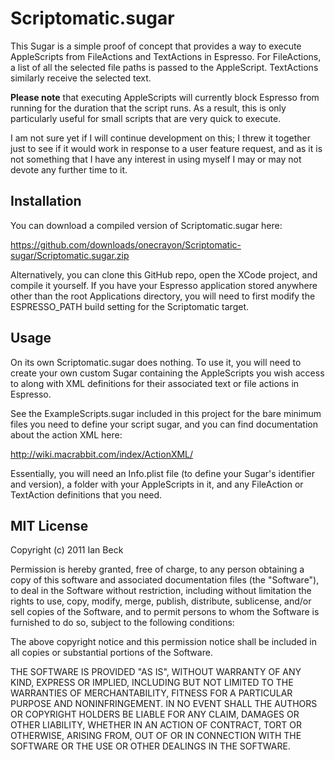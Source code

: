 # Scriptomatic.sugar

This Sugar is a simple proof of concept that provides a way to execute AppleScripts from FileActions and TextActions in Espresso. For FileActions, a list of all the selected file paths is passed to the AppleScript. TextActions similarly receive the selected text.

**Please note** that executing AppleScripts will currently block Espresso from running for the duration that the script runs. As a result, this is only particularly useful for small scripts that are very quick to execute.

I am not sure yet if I will continue development on this; I threw it together just to see if it would work in response to a user feature request, and as it is not something that I have any interest in using myself I may or may not devote any further time to it.

## Installation

You can download a compiled version of Scriptomatic.sugar here:

<https://github.com/downloads/onecrayon/Scriptomatic-sugar/Scriptomatic.sugar.zip>

Alternatively, you can clone this GitHub repo, open the XCode project, and compile it yourself. If you have your Espresso application stored anywhere other than the root Applications directory, you will need to first modify the ESPRESSO_PATH build setting for the Scriptomatic target.

## Usage

On its own Scriptomatic.sugar does nothing. To use it, you will need to create your own custom Sugar containing the AppleScripts you wish access to along with XML definitions for their associated text or file actions in Espresso.

See the ExampleScripts.sugar included in this project for the bare minimum files you need to define your script sugar, and you can find documentation about the action XML here:

<http://wiki.macrabbit.com/index/ActionXML/>

Essentially, you will need an Info.plist file (to define your Sugar's identifier and version), a folder with your AppleScripts in it, and any FileAction or TextAction definitions that you need.

## MIT License

Copyright (c) 2011 Ian Beck

Permission is hereby granted, free of charge, to any person obtaining a copy of this software and associated documentation files (the "Software"), to deal in the Software without restriction, including without limitation the rights to use, copy, modify, merge, publish, distribute, sublicense, and/or sell copies of the Software, and to permit persons to whom the Software is furnished to do so, subject to the following conditions:

The above copyright notice and this permission notice shall be included in all copies or substantial portions of the Software.

THE SOFTWARE IS PROVIDED "AS IS", WITHOUT WARRANTY OF ANY KIND, EXPRESS OR IMPLIED, INCLUDING BUT NOT LIMITED TO THE WARRANTIES OF MERCHANTABILITY, FITNESS FOR A PARTICULAR PURPOSE AND NONINFRINGEMENT. IN NO EVENT SHALL THE AUTHORS OR COPYRIGHT HOLDERS BE LIABLE FOR ANY CLAIM, DAMAGES OR OTHER LIABILITY, WHETHER IN AN ACTION OF CONTRACT, TORT OR OTHERWISE, ARISING FROM, OUT OF OR IN CONNECTION WITH THE SOFTWARE OR THE USE OR OTHER DEALINGS IN THE SOFTWARE.
